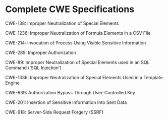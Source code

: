 

# Complete CWE Specifications

CWE-138: Improper Neutralization of Special Elements

CWE-1236: Improper Neutralization of Formula Elements in a CSV File

CWE-214: Invocation of Process Using Visible Sensitive Information

CWE-285: Improper Authorization

CWE-89: Improper Neutralization of Special Elements used in an SQL Command ('SQL Injection')

CWE-1336: Improper Neutralization of Special Elements Used in a Template Engine

CWE-639: Authorization Bypass Through User-Controlled Key

CWE-201: Insertion of Sensitive Information Into Sent Data

CWE-918: Server-Side Request Forgery (SSRF)